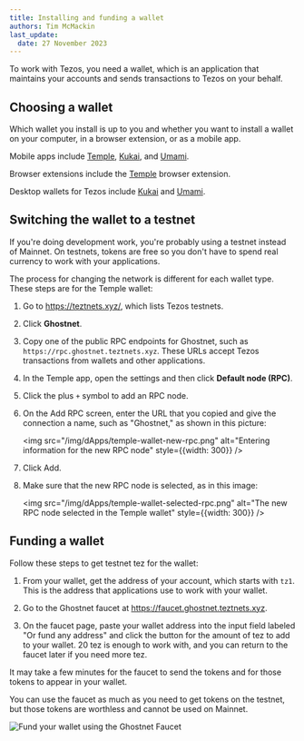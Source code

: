 ```yaml
---
title: Installing and funding a wallet
authors: Tim McMackin
last_update:
  date: 27 November 2023
---
```


To work with Tezos, you need a wallet, which is an application that maintains your accounts and sends transactions to Tezos on your behalf.

## Choosing a wallet

Which wallet you install is up to you and whether you want to install a wallet on your computer, in a browser extension, or as a mobile app.

Mobile apps include [Temple](https://templewallet.com/), [Kukai](https://wallet.kukai.app/), and [Umami](https://umamiwallet.com/).

Browser extensions include the [Temple](https://templewallet.com/) browser extension.

Desktop wallets for Tezos include [Kukai](https://wallet.kukai.app/) and [Umami](https://umamiwallet.com/).

## Switching the wallet to a testnet

If you're doing development work, you're probably using a testnet instead of Mainnet.
On testnets, tokens are free so you don't have to spend real currency to work with your applications.

The process for changing the network is different for each wallet type.
These steps are for the Temple wallet:

1. Go to https://teztnets.xyz/, which lists Tezos testnets.
1. Click **Ghostnet**.
1. Copy one of the public RPC endpoints for Ghostnet, such as `https://rpc.ghostnet.teztnets.xyz`.
These URLs accept Tezos transactions from wallets and other applications.
1. In the Temple app, open the settings and then click **Default node (RPC)**.
1. Click the plus `+` symbol to add an RPC node.
1. On the Add RPC screen, enter the URL that you copied and give the connection a name, such as "Ghostnet," as shown in this picture:

    <img src="/img/dApps/temple-wallet-new-rpc.png" alt="Entering information for the new RPC node" style={{width: 300}} />
1. Click Add.
1. Make sure that the new RPC node is selected, as in this image:

    <img src="/img/dApps/temple-wallet-selected-rpc.png" alt="The new RPC node selected in the Temple wallet" style={{width: 300}} />

## Funding a wallet

Follow these steps to get testnet tez for the wallet:

1. From your wallet, get the address of your account, which starts with `tz1`.
This is the address that applications use to work with your wallet.

1. Go to the Ghostnet faucet at https://faucet.ghostnet.teztnets.xyz.

1. On the faucet page, paste your wallet address into the input field labeled "Or fund any address" and click the button for the amount of tez to add to your wallet.
20 tez is enough to work with, and you can return to the faucet later if you need more tez.

It may take a few minutes for the faucet to send the tokens and for those tokens to appear in your wallet.

You can use the faucet as much as you need to get tokens on the testnet, but those tokens are worthless and cannot be used on Mainnet.

![Fund your wallet using the Ghostnet Faucet](/img/tutorials/wallet-funding.png)
